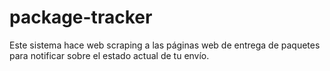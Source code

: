 # package-tracker
Este sistema hace web scraping a las páginas web de entrega de paquetes para notificar sobre el estado actual de tu envío.
